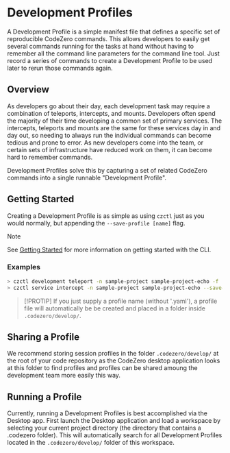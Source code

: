 # Development Profiles

A Development Profile is a simple manifest file that defines a specific set of reproducible CodeZero commands. This allows developers to easily get several commands running for the tasks at hand without having to remember all the command line parameters for the command line tool. Just record a series of commands to create a Development Profile to be used later to rerun those commands again.

## Overview

As developers go about their day, each development task may require a combination of teleports, intercepts, and mounts. Developers often spend the majority of their time developing a common set of primary services. The intercepts, teleports and mounts are the same for these services day in and day out, so needing to always run the individual commands can become tedious and prone to error. As new developers come into the team, or certain sets of infrastructure have reduced work on them, it can become hard to remember commands.

Development Profiles solve this by capturing a set of related CodeZero commands into a single runnable "Development Profile".

## Getting Started

Creating a Development Profile is as simple as using `czctl` just as you would normally, but appending the `--save-profile [name]` flag.

> [!NOTE]
> See [Getting Started](./getting-started) for more information on getting started with the CLI.

### Examples

```bash
> czctl development teleport -n sample-project sample-project-echo -f ./project-env.env --save-profile echo-profile.yaml
> czctl service intercept -n sample-project sample-project-echo --save-profile
```

> [!PROTIP]
> If you just supply a profile name (without '.yaml'), a profile file will automatically be
> be created and placed in a folder inside `.codezero/develop/`.

## Sharing a Profile

We recommend storing session profiles in the folder `.codezero/develop/` at the root of your code repository as the CodeZero desktop application looks at this folder to find profiles and profiles can be shared amoung the development team more easily this way.

## Running a Profile

Currently, running a Development Profiles is best accomplished via the Desktop app. First launch the Desktop application and load a workspace by selecting your current project directory (the directory that contains a .codezero folder).  This will automatically search for all Development Profiles located in the `.codezero/develop/` folder of this workspace.
